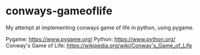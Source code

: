 # conways-gameoflife
My attempt at implementing conways game of life in python, using pygame.

Pygame: https://www.pygame.org/
Python: https://www.python.org/
Conway's Game of Life: https://wikipedia.org/wiki/Conway's_Game_of_Life
